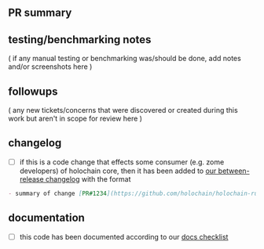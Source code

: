 ## PR summary

## testing/benchmarking notes

( if any manual testing or benchmarking was/should be done, add notes and/or screenshots here )

## followups

( any new tickets/concerns that were discovered or created during this work but aren't in scope for review here )

## changelog

- [ ] if this is a code change that effects some consumer (e.g. zome developers) of holochain core,  then it has been added to [our between-release changelog](https://github.com/holochain/holochain-rust/blob/develop/CHANGELOG-UNRELEASED.md) with the format 

```markdown
- summary of change [PR#1234](https://github.com/holochain/holochain-rust/pull/1234)
```

## documentation

- [ ] this code has been documented according to our [docs checklist](https://hackmd.io/@freesig/Hk9AmKJNS)
